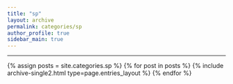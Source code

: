 ```yaml
---
title: "sp"
layout: archive
permalink: categories/sp
author_profile: true
sidebar_main: true
---
```


<!-- 공백이 포함되어 있는 카테고리 이름의 경우 site.categories.['a b c'] 이런식으로! -->

***

{% assign posts = site.categories.sp %}
{% for post in posts %} {% include archive-single2.html type=page.entries_layout %} {% endfor %}

